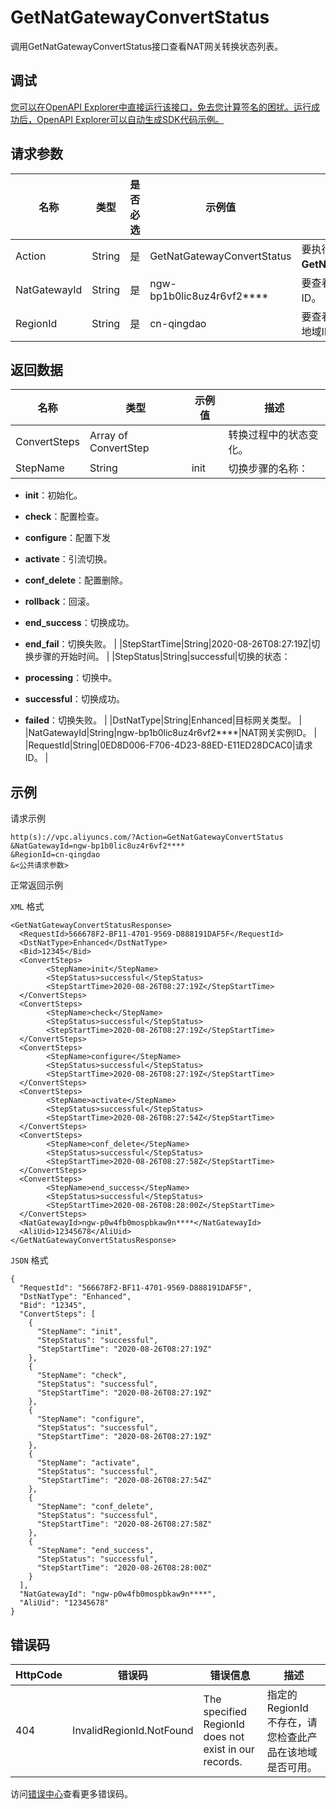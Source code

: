 # GetNatGatewayConvertStatus

调用GetNatGatewayConvertStatus接口查看NAT网关转换状态列表。

## 调试

[您可以在OpenAPI Explorer中直接运行该接口，免去您计算签名的困扰。运行成功后，OpenAPI Explorer可以自动生成SDK代码示例。](https://api.aliyun.com/#product=Vpc&api=GetNatGatewayConvertStatus&type=RPC&version=2016-04-28)

## 请求参数

|名称|类型|是否必选|示例值|描述|
|--|--|----|---|--|
|Action|String|是|GetNatGatewayConvertStatus|要执行的操作，取值：**GetNatGatewayConvertStatus**。 |
|NatGatewayId|String|是|ngw-bp1b0lic8uz4r6vf2\*\*\*\*|要查看转换状态的NAT网关实例ID。 |
|RegionId|String|是|cn-qingdao|要查看转换状态的NAT网关所属的地域ID。 |

## 返回数据

|名称|类型|示例值|描述|
|--|--|---|--|
|ConvertSteps|Array of ConvertStep| |转换过程中的状态变化。 |
|StepName|String|init|切换步骤的名称：

 -   **init**：初始化。
-   **check**：配置检查。
-   **configure**：配置下发
-   **activate**：引流切换。
-   **conf\_delete**：配置删除。
-   **rollback**：回滚。
-   **end\_success**：切换成功。
-   **end\_fail**：切换失败。 |
|StepStartTime|String|2020-08-26T08:27:19Z|切换步骤的开始时间。 |
|StepStatus|String|successful|切换的状态：

 -   **processing**：切换中。
-   **successful**：切换成功。
-   **failed**：切换失败。 |
|DstNatType|String|Enhanced|目标网关类型。 |
|NatGatewayId|String|ngw-bp1b0lic8uz4r6vf2\*\*\*\*|NAT网关实例ID。 |
|RequestId|String|0ED8D006-F706-4D23-88ED-E11ED28DCAC0|请求ID。 |

## 示例

请求示例

```
http(s)://vpc.aliyuncs.com/?Action=GetNatGatewayConvertStatus
&NatGatewayId=ngw-bp1b0lic8uz4r6vf2****
&RegionId=cn-qingdao
&<公共请求参数>
```

正常返回示例

`XML` 格式

```
<GetNatGatewayConvertStatusResponse>
  <RequestId>566678F2-BF11-4701-9569-D888191DAF5F</RequestId>
  <DstNatType>Enhanced</DstNatType>
  <Bid>12345</Bid>
  <ConvertSteps>
        <StepName>init</StepName>
        <StepStatus>successful</StepStatus>
        <StepStartTime>2020-08-26T08:27:19Z</StepStartTime>
  </ConvertSteps>
  <ConvertSteps>
        <StepName>check</StepName>
        <StepStatus>successful</StepStatus>
        <StepStartTime>2020-08-26T08:27:19Z</StepStartTime>
  </ConvertSteps>
  <ConvertSteps>
        <StepName>configure</StepName>
        <StepStatus>successful</StepStatus>
        <StepStartTime>2020-08-26T08:27:19Z</StepStartTime>
  </ConvertSteps>
  <ConvertSteps>
        <StepName>activate</StepName>
        <StepStatus>successful</StepStatus>
        <StepStartTime>2020-08-26T08:27:54Z</StepStartTime>
  </ConvertSteps>
  <ConvertSteps>
        <StepName>conf_delete</StepName>
        <StepStatus>successful</StepStatus>
        <StepStartTime>2020-08-26T08:27:58Z</StepStartTime>
  </ConvertSteps>
  <ConvertSteps>
        <StepName>end_success</StepName>
        <StepStatus>successful</StepStatus>
        <StepStartTime>2020-08-26T08:28:00Z</StepStartTime>
  </ConvertSteps>
  <NatGatewayId>ngw-p0w4fb0mospbkaw9n****</NatGatewayId>
  <AliUid>12345678</AliUid>
</GetNatGatewayConvertStatusResponse>
```

`JSON` 格式

```
{
  "RequestId": "566678F2-BF11-4701-9569-D888191DAF5F",
  "DstNatType": "Enhanced",
  "Bid": "12345",
  "ConvertSteps": [
    {
      "StepName": "init",
      "StepStatus": "successful",
      "StepStartTime": "2020-08-26T08:27:19Z"
    },
    {
      "StepName": "check",
      "StepStatus": "successful",
      "StepStartTime": "2020-08-26T08:27:19Z"
    },
    {
      "StepName": "configure",
      "StepStatus": "successful",
      "StepStartTime": "2020-08-26T08:27:19Z"
    },
    {
      "StepName": "activate",
      "StepStatus": "successful",
      "StepStartTime": "2020-08-26T08:27:54Z"
    },
    {
      "StepName": "conf_delete",
      "StepStatus": "successful",
      "StepStartTime": "2020-08-26T08:27:58Z"
    },
    {
      "StepName": "end_success",
      "StepStatus": "successful",
      "StepStartTime": "2020-08-26T08:28:00Z"
    }
  ],
  "NatGatewayId": "ngw-p0w4fb0mospbkaw9n****",
  "AliUid": "12345678"
}
```

## 错误码

|HttpCode|错误码|错误信息|描述|
|--------|---|----|--|
|404|InvalidRegionId.NotFound|The specified RegionId does not exist in our records.|指定的 RegionId 不存在，请您检查此产品在该地域是否可用。|

访问[错误中心](https://error-center.alibabacloud.com/status/product/Vpc)查看更多错误码。

